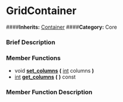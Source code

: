 #  GridContainer  
####**Inherits:** [Container](class_container)
####**Category:** Core

###  Brief Description  


###  Member Functions 
  * void  **[set&#95;columns](#set_columns)**  **(** [int](class_int) columns  **)**
  * [int](class_int)  **[get&#95;columns](#get_columns)**  **(** **)** const

###  Member Function Description  
